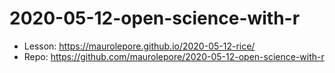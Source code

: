 # 2020-05-12-open-science-with-r

* Lesson: https://maurolepore.github.io/2020-05-12-rice/
* Repo: https://github.com/maurolepore/2020-05-12-open-science-with-r

